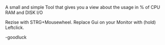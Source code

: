 A small and simple Tool that gives you a view about the usage in % of CPU RAM and DISK I/O

Rezise with STRG+Mousewheel.
Replace Gui on your Monitor with (hold) Leftclick.

-goodluck
